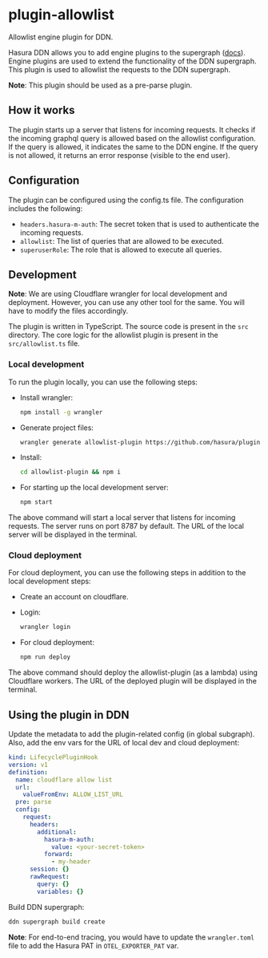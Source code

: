 # plugin-allowlist

Allowlist engine plugin for DDN.

Hasura DDN allows you to add engine plugins to the supergraph ([docs](https://hasura.io/docs/3.0/plugins/overview/)).
Engine plugins are used to extend the functionality of the DDN supergraph. This plugin is used to allowlist the requests
to the DDN supergraph.

**Note**: This plugin should be used as a pre-parse plugin.

## How it works

The plugin starts up a server that listens for incoming requests. It checks if the incoming graphql query is allowed
based on the allowlist configuration. If the query is allowed, it indicates the same to the DDN engine. If the query is
not allowed, it returns an error response (visible to the end user).

## Configuration

The plugin can be configured using the config.ts file. The configuration includes the following:

- `headers.hasura-m-auth`: The secret token that is used to authenticate the incoming requests.
- `allowlist`: The list of queries that are allowed to be executed.
- `superuserRole`: The role that is allowed to execute all queries.

## Development

**Note**: We are using Cloudflare wrangler for local development and deployment. However, you can use any other tool
for the same. You will have to modify the files accordingly.

The plugin is written in TypeScript. The source code is present in the `src` directory. The core logic for the allowlist
plugin is present in the `src/allowlist.ts` file.

### Local development

To run the plugin locally, you can use the following steps:

- Install wrangler:

  ```sh
  npm install -g wrangler
  ```

- Generate project files:

  ```sh
  wrangler generate allowlist-plugin https://github.com/hasura/plugin-allowlist
  ```

- Install:

  ```sh
  cd allowlist-plugin && npm i
  ```

- For starting up the local development server:

  ```sh
  npm start
  ```

The above command will start a local server that listens for incoming requests. The server runs on port 8787 by default.
The URL of the local server will be displayed in the terminal.

### Cloud deployment

For cloud deployment, you can use the following steps in addition to the local development steps:

- Create an account on cloudflare.

- Login:

  ```sh
  wrangler login
  ```

- For cloud deployment:
  ```sh
  npm run deploy
  ```

The above command should deploy the allowlist-plugin (as a lambda) using Cloudflare workers. The URL of the deployed
plugin will be displayed in the terminal.

## Using the plugin in DDN

Update the metadata to add the plugin-related config (in global subgraph). Also,
add the env vars for the URL of local dev and cloud deployment:

```yaml
kind: LifecyclePluginHook
version: v1
definition:
  name: cloudflare allow list
  url:
    valueFromEnv: ALLOW_LIST_URL
  pre: parse
  config:
    request:
      headers:
        additional:
          hasura-m-auth:
            value: <your-secret-token>
          forward:
            - my-header
      session: {}
      rawRequest:
        query: {}
        variables: {}
```

Build DDN supergraph:

```sh
ddn supergraph build create
```

**Note**: For end-to-end tracing, you would have to update the `wrangler.toml` file to add the Hasura PAT in
`OTEL_EXPORTER_PAT` var.
